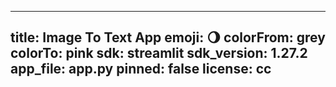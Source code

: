 
---
title: Image To Text App
emoji: 🌖
colorFrom: grey
colorTo: pink
sdk: streamlit
sdk_version: 1.27.2
app_file: app.py
pinned: false
license: cc
---
